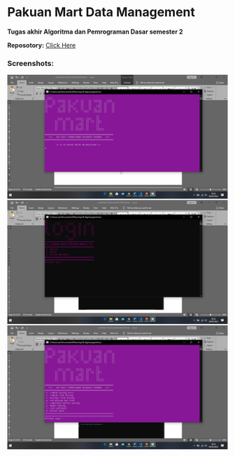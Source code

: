 # Pakuan Mart Data Management

**Tugas akhir Algoritma dan Pemrograman Dasar semester 2**

**Reposotory:** [Click Here](https://github.com/bayufadayan/pakuanmart-data-management)

### Screenshots:

![Running Example 1](Images/running1.png)
![Running Example 2](Images/running2.png)
![Running Example 3](Images/running3.png)
